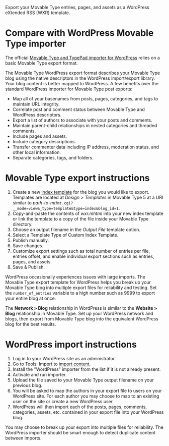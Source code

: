Export your Movable Type entries, pages, and assets as a WordPress eXtended RSS (WXR) template.

# Compare with WordPress Movable Type importer

The official [Movable Type and TypePad importer for WordPress](http://wordpress.org/extend/plugins/movabletype-importer/ "Movable Type and TypePad importer plugin for WordPress") relies on a basic Movable Type export format.

The Movable Type WordPress export format describes your Movable Type blog using the native descriptors in the WordPress import/export library. Your blog content is better mapped to WordPress. A few benefits over the standard WordPress importer for Movable Type post exports:

* Map all of your basenames from posts, pages, categories, and tags to maintain URL integrity.
* Correlate post and comment status between Movable Type and WordPress descriptors.
* Export a list of authors to associate with your posts and comments.
* Maintain parent-child relationships in nested categories and threaded comments.
* Include pages and assets.
* Include category descriptions.
* Transfer commenter data including IP address, moderation status, and other local information.
* Separate categories, tags, and folders.

# Movable Type export instructions

1. Create a new [index template](http://www.movabletype.org/documentation/designer/template-types.html#index-templates "Movable Type index template documentation") for the blog you would like to export. Templates are located at _Design > Templates_ in Movable Type 5 at a URI similar to _path-to-mt_/`mt.cgi?__mode=view&_type=template&type=index&blog_id=1`.
2. Copy-and-paste the contents of _wxr.mhtml_ into your new index template or link the template to a copy of the file inside your Movable Type directory.
3. Choose an output filename in the _Output File_ template option.
4. Select a Template Type of Custom Index Template.
5. Publish manually.
6. Save changes.
5. Customize export settings such as total number of entries per file, entries offset, and enable individual export sections such as entries, pages, and assets.
6. Save & Publish.

WordPress occasionally experiences issues with large imports. The Movable Type export template for WordPress helps you break up your Movable Type blog into multiple export files for reliability and testing. Set the `number_of_entries` variable to a high number such as 9999 to export your entire blog at once.

The __Network > Blog__ relationship in WordPress is similar to the __Website > Blog__ relationship in Movable Type. Set up your WordPress network and blogs, then export from Movable Type blog into the equivalent WordPress blog for the best results.

# WordPress import instructions

1. Log in to your WordPress site as an administrator.
2. Go to Tools: Import to [import content](http://codex.wordpress.org/Importing_Content "Import content into WordPress").
3. Install the "WordPress" importer from the list if it is not already present.
4. Activate and run importer.
5. Upload the file saved to your Movable Type output filename on your previous blog.
6. You will be asked to map the authors in your export file to users on your WordPress site. For each author you may choose to map to an existing user on the site or create a new WordPress user.
7. WordPress will then import each of the posts, pages, comments, categories, assets, etc. contained in your export file into your WordPress blog.

You may choose to break up your export into multiple files for reliability. The WordPress importer should be smart enough to detect duplicate content between imports.
